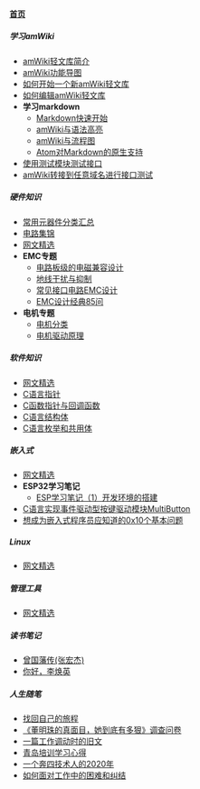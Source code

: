 
#### [首页](?file=home-首页)

##### 学习amWiki
- [amWiki轻文库简介](?file=001-学习amWiki/01-amWiki轻文库简介 "amWiki轻文库简介")
- [amWiki功能导图](?file=001-学习amWiki/02-amWiki功能导图 "amWiki功能导图")
- [如何开始一个新amWiki轻文库](?file=001-学习amWiki/03-如何开始一个新amWiki轻文库 "如何开始一个新amWiki轻文库")
- [如何编辑amWiki轻文库](?file=001-学习amWiki/04-如何编辑amWiki轻文库 "如何编辑amWiki轻文库")
- **学习markdown**
    - [Markdown快速开始](?file=001-学习amWiki/05-学习markdown/01-Markdown快速开始 "Markdown快速开始")
    - [amWiki与语法高亮](?file=001-学习amWiki/05-学习markdown/02-amWiki与语法高亮 "amWiki与语法高亮")
    - [amWiki与流程图](?file=001-学习amWiki/05-学习markdown/03-amWiki与流程图 "amWiki与流程图")
    - [Atom对Markdown的原生支持](?file=001-学习amWiki/05-学习markdown/05-Atom对Markdown的原生支持 "Atom对Markdown的原生支持")
- [使用测试模块测试接口](?file=001-学习amWiki/06-使用测试模块测试接口 "使用测试模块测试接口")
- [amWiki转接到任意域名进行接口测试](?file=001-学习amWiki/07-amWiki转接到任意域名进行接口测试 "amWiki转接到任意域名进行接口测试")

##### 硬件知识
- [常用元器件分类汇总](?file=002-硬件知识/001-常用元器件分类汇总 "常用元器件分类汇总")
- [电路集锦](?file=002-硬件知识/002-电路集锦 "电路集锦")
- [网文精选](?file=002-硬件知识/003-网文精选 "网文精选")
- **EMC专题**
    - [电路板级的电磁兼容设计](?file=002-硬件知识/004-EMC专题/001-电路板级的电磁兼容设计 "电路板级的电磁兼容设计")
    - [地线干扰与抑制](?file=002-硬件知识/004-EMC专题/002-地线干扰与抑制 "地线干扰与抑制")
    - [常见接口电路EMC设计](?file=002-硬件知识/004-EMC专题/003-常见接口电路EMC设计 "常见接口电路EMC设计")
    - [EMC设计经典85问](?file=002-硬件知识/004-EMC专题/004-EMC设计经典85问 "EMC设计经典85问")
- **电机专题**
    - [电机分类](?file=002-硬件知识/005-电机专题/001-电机分类 "电机分类")
    - [电机驱动原理](?file=002-硬件知识/005-电机专题/002-电机驱动原理 "电机驱动原理")

##### 软件知识
- [网文精选](?file=003-软件知识/001-网文精选 "网文精选")
- [C语言指针](?file=003-软件知识/002-C语言指针 "C语言指针")
- [C函数指针与回调函数](?file=003-软件知识/003-C函数指针与回调函数 "C函数指针与回调函数")
- [C语言结构体](?file=003-软件知识/004-C语言结构体 "C语言结构体")
- [C语言枚举和共用体](?file=003-软件知识/005-C语言枚举和共用体 "C语言枚举和共用体")

##### 嵌入式
- [网文精选](?file=004-嵌入式/001-网文精选 "网文精选")
- **ESP32学习笔记**
    - [ESP学习笔记（1）开发环境的搭建](?file=004-嵌入式/002-ESP32学习笔记/001-ESP学习笔记（1）开发环境的搭建 "ESP学习笔记（1）开发环境的搭建")
- [C语言实现事件驱动型按键驱动模块MultiButton](?file=004-嵌入式/003-C语言实现事件驱动型按键驱动模块MultiButton "C语言实现事件驱动型按键驱动模块MultiButton")
- [想成为嵌入式程序员应知道的0x10个基本问题](?file=004-嵌入式/004-想成为嵌入式程序员应知道的0x10个基本问题 "想成为嵌入式程序员应知道的0x10个基本问题")

##### Linux
- [网文精选](?file=005-Linux/001-网文精选 "网文精选")

##### 管理工具
- [网文精选](?file=006-管理工具/001-网文精选 "网文精选")

##### 读书笔记
- [曾国藩传&#40;张宏杰&#41;](?file=007-读书笔记/001-曾国藩传&#40;张宏杰&#41; "曾国藩传&#40;张宏杰&#41;")
- [你好，李焕英](?file=007-读书笔记/002-你好，李焕英 "你好，李焕英")

##### 人生随笔
- [找回自己的旅程](?file=008-人生随笔/001-找回自己的旅程 "找回自己的旅程")
- [《董明珠的真面目，她到底有多狠》调查问卷](?file=008-人生随笔/002-《董明珠的真面目，她到底有多狠》调查问卷 "《董明珠的真面目，她到底有多狠》调查问卷")
- [一篇工作调动时的旧文](?file=008-人生随笔/003-一篇工作调动时的旧文 "一篇工作调动时的旧文")
- [青岛培训学习心得](?file=008-人生随笔/004-青岛培训学习心得 "青岛培训学习心得")
- [一个奔四技术人的2020年](?file=008-人生随笔/005-一个奔四技术人的2020年 "一个奔四技术人的2020年")
- [如何面对工作中的困难和纠结](?file=008-人生随笔/006-如何面对工作中的困难和纠结 "如何面对工作中的困难和纠结")
